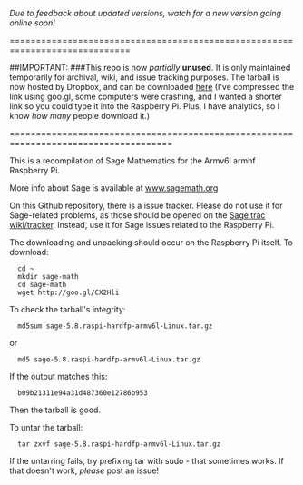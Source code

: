 *Due to feedback about updated versions, watch for a new version going online soon!*

=============================================================================

##IMPORTANT:
###This repo is now *partially* **unused**.
It is only maintained temporarily for archival, wiki, and  issue tracking purposes.
The tarball is now hosted by Dropbox,
and can be downloaded [here](http://goo.gl/CX2Hli) (I've compressed the link using goo.gl, some computers were crashing,
  and I wanted a shorter link so you could type it into the Raspberry Pi. 
  Plus, I have analytics, so I know *how many* people download it.)


=====================================================================================

This is a recompilation of Sage Mathematics for the Armv6l armhf Raspberry Pi.


More info about Sage is available at www.sagemath.org

On this Github repository, there is a issue tracker.
Please do not use it for Sage-related problems, as those should be opened on the [Sage trac wiki/tracker](trac.sagemath.org).
Instead, use it for Sage issues related to the Raspberry Pi.

The downloading and unpacking should occur on the Raspberry Pi itself.
To download:

````
  cd ~
  mkdir sage-math
  cd sage-math
  wget http://goo.gl/CX2Hli
````  

To check the tarball's integrity:

````
  md5sum sage-5.8.raspi-hardfp-armv6l-Linux.tar.gz
````
or
````
  md5 sage-5.8.raspi-hardfp-armv6l-Linux.tar.gz
````

If the output matches this:
````
  b09b21311e94a31d487360e12786b953
````
Then the tarball is good.

To untar the tarball:

````
  tar zxvf sage-5.8.raspi-hardfp-armv6l-Linux.tar.gz
````

If the untarring fails, try prefixing tar with sudo - that sometimes works.
If that doesn't work, *please* post an issue!



